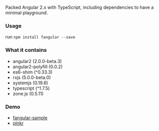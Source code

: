 Packed Angular 2.x with TypeScript, including dependencies to have a minimal playground.

### Usage
run `npm install fangular --save`

### What it contains
- angular2 (2.0.0-beta.3)
- angular2-polyfill (0.0.2)
- es6-shim (^0.33.3)
- rxjs (5.0.0-beta.0)
- systemjs (0.19.6)
- typescript (^1.7.5)
- zone.js (0.5.11)

### Demo 

- [fangular-sample](https://github.com/alincc/fangular-sample)
- [plnkr](http://plnkr.co/edit/N7vJo0agNZYSYBpQTb0y)
